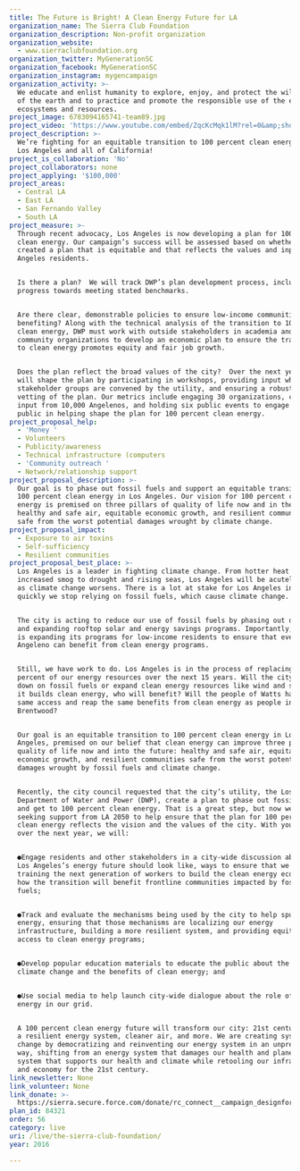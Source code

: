 ```yaml
---
title: The Future is Bright! A Clean Energy Future for LA
organization_name: The Sierra Club Foundation
organization_description: Non-profit organization
organization_website:
  - www.sierraclubfoundation.org
organization_twitter: MyGenerationSC
organization_facebook: MyGenerationSC
organization_instagram: mygencampaign
organization_activity: >-
  We educate and enlist humanity to explore, enjoy, and protect the wild places
  of the earth and to practice and promote the responsible use of the earth's
  ecosystems and resources.
project_image: 6783094165741-team89.jpg
project_video: 'https://www.youtube.com/embed/ZqcKcMqk1lM?rel=0&amp;showinfo=0'
project_description: >-
  We’re fighting for an equitable transition to 100 percent clean energy across
  Los Angeles and all of California!
project_is_collaboration: 'No'
project_collaborators: none
project_applying: '$100,000'
project_areas:
  - Central LA
  - East LA
  - San Fernando Valley
  - South LA
project_measure: >-
  Through recent advocacy, Los Angeles is now developing a plan for 100 percent
  clean energy. Our campaign’s success will be assessed based on whether DWP has
  created a plan that is equitable and that reflects the values and input of Los
  Angeles residents. 


  Is there a plan?  We will track DWP’s plan development process, including
  progress towards meeting stated benchmarks.  


  Are there clear, demonstrable policies to ensure low-income communities are
  benefiting? Along with the technical analysis of the transition to 100 percent
  clean energy, DWP must work with outside stakeholders in academia and
  community organizations to develop an economic plan to ensure the transition
  to clean energy promotes equity and fair job growth. 


  Does the plan reflect the broad values of the city?  Over the next year, we
  will shape the plan by participating in workshops, providing input when
  stakeholder groups are convened by the utility, and ensuring a robust public
  vetting of the plan. Our metrics include engaging 30 organizations, collecting
  input from 10,000 Angelenos, and holding six public events to engage the
  public in helping shape the plan for 100 percent clean energy.
project_proposal_help:
  - 'Money '
  - Volunteers
  - Publicity/awareness
  - Technical infrastructure (computers
  - 'Community outreach '
  - Network/relationship support
project_proposal_description: >-
  Our goal is to phase out fossil fuels and support an equitable transition to
  100 percent clean energy in Los Angeles. Our vision for 100 percent clean
  energy is premised on three pillars of quality of life now and in the future:
  healthy and safe air, equitable economic growth, and resilient communities
  safe from the worst potential damages wrought by climate change.
project_proposal_impact:
  - Exposure to air toxins
  - Self-sufficiency
  - Resilient communities
project_proposal_best_place: >-
  Los Angeles is a leader in fighting climate change. From hotter heat waves and
  increased smog to drought and rising seas, Los Angeles will be acutely damaged
  as climate change worsens. There is a lot at stake for Los Angeles in how
  quickly we stop relying on fossil fuels, which cause climate change. 


  The city is acting to reduce our use of fossil fuels by phasing out dirty coal
  and expanding rooftop solar and energy savings programs. Importantly, the city
  is expanding its programs for low-income residents to ensure that every
  Angeleno can benefit from clean energy programs.


  Still, we have work to do. Los Angeles is in the process of replacing 70
  percent of our energy resources over the next 15 years. Will the city double
  down on fossil fuels or expand clean energy resources like wind and solar? As
  it builds clean energy, who will benefit? Will the people of Watts have the
  same access and reap the same benefits from clean energy as people in
  Brentwood? 


  Our goal is an equitable transition to 100 percent clean energy in Los
  Angeles, premised on our belief that clean energy can improve three pillars of
  quality of life now and into the future: healthy and safe air, equitable
  economic growth, and resilient communities safe from the worst potential
  damages wrought by fossil fuels and climate change. 


  Recently, the city council requested that the city’s utility, the Los Angeles
  Department of Water and Power (DWP), create a plan to phase out fossil fuels
  and get to 100 percent clean energy. That is a great step, but now we are
  seeking support from LA 2050 to help ensure that the plan for 100 percent
  clean energy reflects the vision and the values of the city. With your support
  over the next year, we will: 


  ●Engage residents and other stakeholders in a city-wide discussion about what
  Los Angeles’s energy future should look like, ways to ensure that we are 
  training the next generation of workers to build the clean energy economy, and
  how the transition will benefit frontline communities impacted by fossil
  fuels;


  ●Track and evaluate the mechanisms being used by the city to help spur clean
  energy, ensuring that those mechanisms are localizing our energy
  infrastructure, building a more resilient system, and providing equitable
  access to clean energy programs; 


  ●Develop popular education materials to educate the public about the impact of
  climate change and the benefits of clean energy; and


  ●Use social media to help launch city-wide dialogue about the role of clean
  energy in our grid.


  A 100 percent clean energy future will transform our city: 21st century jobs,
  a resilient energy system, cleaner air, and more. We are creating systemic
  change by democratizing and reinventing our energy system in an unprecedented
  way, shifting from an energy system that damages our health and planet to a
  system that supports our health and climate while retooling our infrastructure
  and economy for the 21st century.
link_newsletter: None
link_volunteer: None
link_donate: >-
  https://sierra.secure.force.com/donate/rc_connect__campaign_designform?id=70131000001hPsPAAU&formcampaignid=701310000008koOAAQ#!form=00P3100000SKFsyEAH
plan_id: 84321
order: 56
category: live
uri: /live/the-sierra-club-foundation/
year: 2016

---
```

